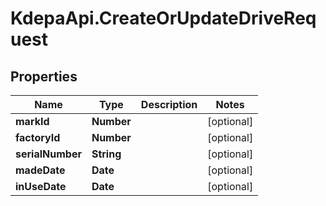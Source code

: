 # KdepaApi.CreateOrUpdateDriveRequest

## Properties

Name | Type | Description | Notes
------------ | ------------- | ------------- | -------------
**markId** | **Number** |  | [optional] 
**factoryId** | **Number** |  | [optional] 
**serialNumber** | **String** |  | [optional] 
**madeDate** | **Date** |  | [optional] 
**inUseDate** | **Date** |  | [optional] 


